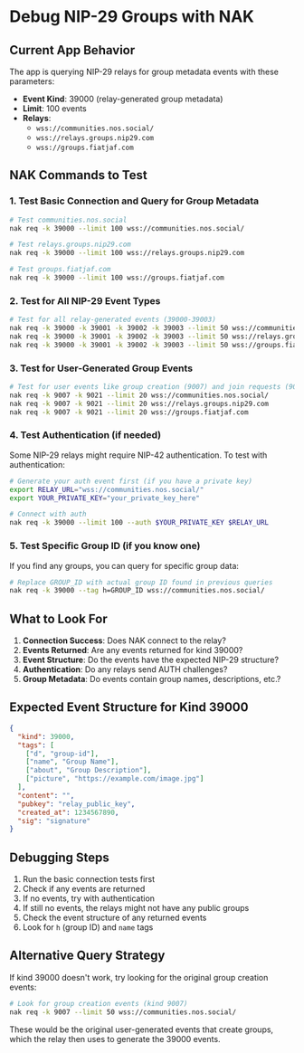 # Debug NIP-29 Groups with NAK

## Current App Behavior

The app is querying NIP-29 relays for group metadata events with these parameters:

- **Event Kind**: 39000 (relay-generated group metadata)
- **Limit**: 100 events
- **Relays**: 
  - `wss://communities.nos.social/`
  - `wss://relays.groups.nip29.com`
  - `wss://groups.fiatjaf.com`

## NAK Commands to Test

### 1. Test Basic Connection and Query for Group Metadata

```bash
# Test communities.nos.social
nak req -k 39000 --limit 100 wss://communities.nos.social/

# Test relays.groups.nip29.com
nak req -k 39000 --limit 100 wss://relays.groups.nip29.com

# Test groups.fiatjaf.com
nak req -k 39000 --limit 100 wss://groups.fiatjaf.com
```

### 2. Test for All NIP-29 Event Types

```bash
# Test for all relay-generated events (39000-39003)
nak req -k 39000 -k 39001 -k 39002 -k 39003 --limit 50 wss://communities.nos.social/
nak req -k 39000 -k 39001 -k 39002 -k 39003 --limit 50 wss://relays.groups.nip29.com
nak req -k 39000 -k 39001 -k 39002 -k 39003 --limit 50 wss://groups.fiatjaf.com
```

### 3. Test for User-Generated Group Events

```bash
# Test for user events like group creation (9007) and join requests (9021)
nak req -k 9007 -k 9021 --limit 20 wss://communities.nos.social/
nak req -k 9007 -k 9021 --limit 20 wss://relays.groups.nip29.com
nak req -k 9007 -k 9021 --limit 20 wss://groups.fiatjaf.com
```

### 4. Test Authentication (if needed)

Some NIP-29 relays might require NIP-42 authentication. To test with authentication:

```bash
# Generate your auth event first (if you have a private key)
export RELAY_URL="wss://communities.nos.social/"
export YOUR_PRIVATE_KEY="your_private_key_here"

# Connect with auth
nak req -k 39000 --limit 100 --auth $YOUR_PRIVATE_KEY $RELAY_URL
```

### 5. Test Specific Group ID (if you know one)

If you find any groups, you can query for specific group data:

```bash
# Replace GROUP_ID with actual group ID found in previous queries
nak req -k 39000 --tag h=GROUP_ID wss://communities.nos.social/
```

## What to Look For

1. **Connection Success**: Does NAK connect to the relay?
2. **Events Returned**: Are any events returned for kind 39000?
3. **Event Structure**: Do the events have the expected NIP-29 structure?
4. **Authentication**: Do any relays send AUTH challenges?
5. **Group Metadata**: Do events contain group names, descriptions, etc.?

## Expected Event Structure for Kind 39000

```json
{
  "kind": 39000,
  "tags": [
    ["d", "group-id"],
    ["name", "Group Name"],
    ["about", "Group Description"],
    ["picture", "https://example.com/image.jpg"]
  ],
  "content": "",
  "pubkey": "relay_public_key",
  "created_at": 1234567890,
  "sig": "signature"
}
```

## Debugging Steps

1. Run the basic connection tests first
2. Check if any events are returned
3. If no events, try with authentication
4. If still no events, the relays might not have any public groups
5. Check the event structure of any returned events
6. Look for `h` (group ID) and `name` tags

## Alternative Query Strategy

If kind 39000 doesn't work, try looking for the original group creation events:

```bash
# Look for group creation events (kind 9007)
nak req -k 9007 --limit 50 wss://communities.nos.social/
```

These would be the original user-generated events that create groups, which the relay then uses to generate the 39000 events.